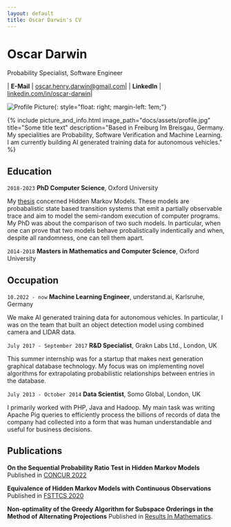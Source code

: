 ```yaml
---
layout: default
title: Oscar Darwin's CV
---
```


# Oscar Darwin
Probability Specialist, Software Engineer

| __E-Mail__   | [oscar.henry.darwin@gmail.com](mailto:eralp@eralpkaraduman.com)|
| __LinkedIn__ | [linkedin.com/in/oscar-darwin](https://www.linkedin.com/in/oscar-darwin-44189076/)|

![Profile Picture](/cv/docs/assets/profile.jpg){: style="float: right; margin-left: 1em;"}

{% include picture_and_info.html image_path="docs/assets/profile.jpg" title="Some title text" description="Based in Freiburg Im Breisgau, Germany. My specialities are Probability, Software Verification and Machine Learning. I am currently building AI generated training data for autonomous vehicles." %}

## Education

`2018-2023` __PhD Computer Science__, Oxford University

My [thesis](https://ora.ox.ac.uk/objects/uuid:b77662da-2fed-4e1b-8a9f-58612f29c692) concerned Hidden Markov Models. These models are probabalistic state based transition systems that emit a partially observable trace and aim to model the semi-random execution of computer programs. My PhD was about the comparison of two such models. In particular, when one can prove that two models behave probalistically indentically and when, despite all randomness, one can tell them apart.

`2014-2018` __Masters in Mathematics and Computer Science__, Oxford University

## Occupation

`10.2022 - now` __Machine Learning Engineer__, understand.ai, Karlsruhe, Germany    

We make AI generated training data for autonomous vehicles. In particular, I was on the team that built an object detection model using combined camera and LIDAR data.

`July 2017 - September 2017` __R&D Specialist__, Grakn Labs Ltd., London, UK  
  
This summer internship was for a startup that makes next generation graphical database technology. My focus was on implementing novel algorithms for extrapolating probabilistic relationships between entries in the database.

`July 2013 - October 2014` __Data Scientist__, Somo Global, London, UK

I primarily worked with PHP, Java and Hadoop. My main task was writing Apache Pig queries to efficiently process the billions of records of data the company had collected into a form that was human understandable and useful for business decisions.

## Publications

__On the Sequential Probability Ratio Test in Hidden Markov Models__  
Published in [CONCUR 2022](https://doi.org/10.4230/LIPIcs.CONCUR.2022.9)

__Equivalence of Hidden Markov Models with Continuous Observations__  
Published in [FSTTCS 2020](https://doi.org/10.4230/LIPIcs.FSTTCS.2020.43)

__Non-optimality of the Greedy Algorithm for Subspace Orderings in the Method of Alternating Projections__   Published in [Results In Mathematics](https://doi.org/10.1007/s00025-017-0721-5).

